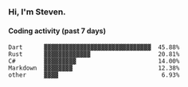 ### Hi, I'm Steven.

#### Coding activity (past 7 days)
```
Dart      ▓▓▓▓▓▓▓▓▓▓▓▓▓▓▓▓▓▓▓▓▓▓▓▓▓▓▓▓▓▓  45.88%
Rust      ▓▓▓▓▓▓▓▓▓▓▓▓▓                   20.81%
C#        ▓▓▓▓▓▓▓▓▓                       14.00%
Markdown  ▓▓▓▓▓▓▓▓                        12.38%
other     ▓▓▓▓                             6.93%
```
